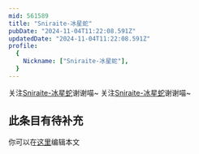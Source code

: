 ```yaml
---
mid: 561589
title: "Sniraite-冰星蛇"
pubDate: "2024-11-04T11:22:08.591Z"
updatedDate: "2024-11-04T11:22:08.591Z"
profile:
  {
    Nickname: ["Sniraite-冰星蛇"],
  }
---
```


关注[Sniraite-冰星蛇](https://space.bilibili.com/561589)谢谢喵~ 关注[Sniraite-冰星蛇](https://space.bilibili.com/561589)谢谢喵~

## 此条目有待补充
你可以在[这里](https://github.com/Yuhanawa/VTuber.ICU/edit/master/src/content/v/Sniraite-冰星蛇/index.md)编辑本文
